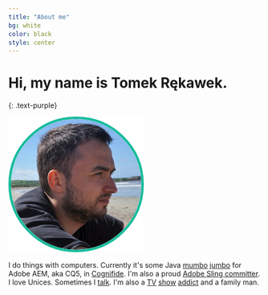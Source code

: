 ```yaml
---
title: "About me"
bg: white
color: black
style: center
---
```


# Hi, my name is Tomek Rękawek.
{: .text-purple}

<img src="img/photo.png"/>

I do things with computers. Currently it's some Java [mumbo](https://github.com/Cognifide/SecureCQ) [jumbo](https://github.com/Cognifide/Sling-Query) for Adobe AEM, aka CQ5, in [Cognifide](http://cognifide.com/). I'm also a proud [Adobe Sling committer](http://sling.apache.org/project-information/project-team.html). I love Unices. Sometimes I [talk](#conferences). I'm also a [TV](http://www.imdb.com/title/tt0306414/) [show](http://www.imdb.com/title/tt0141842/) [addict](http://www.imdb.com/title/tt0248654/) and a family man.
